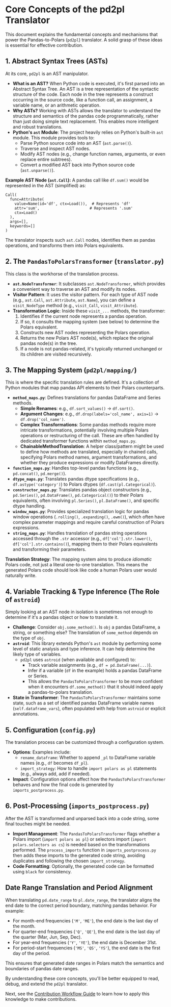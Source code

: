 # Core Concepts of the pd2pl Translator

This document explains the fundamental concepts and mechanisms that power the Pandas-to-Polars (`pd2pl`) translator. A solid grasp of these ideas is essential for effective contribution.

## 1. Abstract Syntax Trees (ASTs)

At its core, `pd2pl` is an AST manipulator.

*   **What is an AST?** When Python code is executed, it's first parsed into an Abstract Syntax Tree. An AST is a tree representation of the syntactic structure of the code. Each node in the tree represents a construct occurring in the source code, like a function call, an assignment, a variable name, or an arithmetic operation.
*   **Why ASTs?** Working with ASTs allows the translator to understand the structure and semantics of the pandas code programmatically, rather than just doing simple text replacement. This enables more intelligent and robust translations.
*   **Python's `ast` Module**: The project heavily relies on Python's built-in `ast` module. This module provides tools to:
    *   Parse Python source code into an AST (`ast.parse()`).
    *   Traverse and inspect AST nodes.
    *   Modify AST nodes (e.g., change function names, arguments, or even replace entire subtrees).
    *   Convert a modified AST back into Python source code (`ast.unparse()`).

**Example AST Node (`ast.Call`):**
A pandas call like `df.sum()` would be represented in the AST (simplified) as:

```
Call(
  func=Attribute(
    value=Name(id='df', ctx=Load()),  # Represents 'df'
    attr='sum',                      # Represents '.sum'
    ctx=Load()
  ),
  args=[],
  keywords=[]
)
```

The translator inspects such `ast.Call` nodes, identifies them as pandas operations, and transforms them into Polars equivalents.

## 2. The `PandasToPolarsTransformer` (`translator.py`)

This class is the workhorse of the translation process.

*   **`ast.NodeTransformer`**: It subclasses `ast.NodeTransformer`, which provides a convenient way to traverse an AST and modify its nodes.
*   **Visitor Pattern**: It uses the visitor pattern. For each type of AST node (e.g., `ast.Call`, `ast.Attribute`, `ast.Name`), you can define a `visit_NodeType` method (e.g., `visit_Call`, `visit_Attribute`).
*   **Transformation Logic**: Inside these `visit_...` methods, the transformer:
    1.  Identifies if the current node represents a pandas operation.
    2.  If so, it consults the mapping system (see below) to determine the Polars equivalent.
    3.  Constructs new AST nodes representing the Polars operation.
    4.  Returns the new Polars AST node(s), which replace the original pandas node(s) in the tree.
    5.  If a node is not pandas-related, it's typically returned unchanged or its children are visited recursively.

## 3. The Mapping System (`pd2pl/mapping/`)

This is where the specific translation rules are defined. It's a collection of Python modules that map pandas API elements to their Polars counterparts.

*   **`method_maps.py`**: Defines translations for pandas DataFrame and Series methods.
    *   **Simple Renames**: e.g., `df.sort_values()` -> `df.sort()`.
    *   **Argument Changes**: e.g., `df.drop(labels='col_name', axis=1)` -> `df.drop('col_name')`.
    *   **Complex Transformations**: Some pandas methods require more intricate transformations, potentially involving multiple Polars operations or restructuring of the call. These are often handled by dedicated transformer functions within `method_maps.py`.
    *   **ChainableMethodTranslation**: A helper class/pattern might be used to define how methods are translated, especially in chained calls, specifying Polars method names, argument transformations, and whether they produce expressions or modify DataFrames directly.
*   **`function_maps.py`**: Handles top-level pandas functions (e.g., `pd.concat()`, `pd.merge()`).
*   **`dtype_maps.py`**: Translates pandas dtype specifications (e.g., `df.astype('category')`) to Polars dtypes (`df.cast(pl.Categorical)`).
*   **`constructor_maps.py`**: Translates pandas object constructors (e.g., `pd.Series()`, `pd.DataFrame()`, `pd.Categorical()`) to their Polars equivalents, often involving `pl.Series()`, `pl.DataFrame()`, and specific dtype handling.
*   **`window_maps.py`**: Provides specialized translation logic for pandas window operations (`.rolling()`, `.expanding()`, `.ewm()`), which often have complex parameter mappings and require careful construction of Polars expressions.
*   **`string_maps.py`**: Handles translation of pandas string operations accessed through the `.str` accessor (e.g., `df['col'].str.lower()`, `df['col'].str.contains()`), mapping them to their Polars equivalents and transforming their parameters.

**Translation Strategy**: The mapping system aims to produce *idiomatic* Polars code, not just a literal one-to-one translation. This means the generated Polars code should look like code a human Polars user would naturally write.

## 4. Variable Tracking & Type Inference (The Role of `astroid`)

Simply looking at an AST node in isolation is sometimes not enough to determine if it's a pandas object or how to translate it.

*   **Challenge**: Consider `obj.some_method()`. Is `obj` a pandas DataFrame, a string, or something else? The translation of `some_method` depends on the type of `obj`.
*   **`astroid`**: This library extends Python's `ast` module by performing some level of static analysis and type inference. It can help determine the likely type of variables.
    *   `pd2pl` uses `astroid` (when available and configured) to:
        *   Track variable assignments (e.g., `df = pd.DataFrame(...)`).
        *   Infer if a variable (`df` in the example) holds a pandas DataFrame or Series.
        *   This allows the `PandasToPolarsTransformer` to be more confident when it encounters `df.some_method()` that it should indeed apply a pandas-to-polars translation.
*   **State in Transformer**: The `PandasToPolarsTransformer` maintains some state, such as a set of identified pandas DataFrame variable names (`self.dataframe_vars`), often populated with help from `astroid` or explicit annotations.

## 5. Configuration (`config.py`)

The translation process can be customized through a configuration system.

*   **Options**: Examples include:
    *   `rename_dataframe`: Whether to append `_pl` to DataFrame variable names (e.g., `df` becomes `df_pl`).
    *   `import_strategy`: How to handle `import polars as pl` statements (e.g., always add, add if needed).
*   **Impact**: Configuration options affect how the `PandasToPolarsTransformer` behaves and how the final code is generated by `imports_postprocess.py`.

## 6. Post-Processing (`imports_postprocess.py`)

After the AST is transformed and unparsed back into a code string, some final touches might be needed.

*   **Import Management**: The `PandasToPolarsTransformer` flags whether a Polars import (`import polars as pl`) or selectors import (`import polars.selectors as cs`) is needed based on the transformations performed. The `process_imports` function in `imports_postprocess.py` then adds these imports to the generated code string, avoiding duplicates and following the chosen `import_strategy`.
*   **Code Formatting**: Optionally, the generated code can be formatted using `black` for consistency.

## Date Range Translation and Period Alignment

When translating `pd.date_range` to `pl.date_range`, the translator aligns the end date to the correct period boundary, matching pandas behavior. For example:
- For month-end frequencies (`'M'`, `'ME'`), the end date is the last day of the month.
- For quarter-end frequencies (`'Q'`, `'QE'`), the end date is the last day of the quarter (Mar, Jun, Sep, Dec).
- For year-end frequencies (`'Y'`, `'YE'`), the end date is December 31st.
- For period-start frequencies (`'MS'`, `'QS'`, `'YS'`), the end date is the first day of the period.

This ensures that generated date ranges in Polars match the semantics and boundaries of pandas date ranges.

By understanding these core concepts, you'll be better equipped to read, debug, and extend the `pd2pl` translator.

Next, see the [Contribution Workflow Guide](./CONTRIBUTION_WORKFLOW.md) to learn how to apply this knowledge to make contributions. 